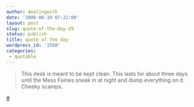 ```yaml
---
author: dealingwith
date: '2006-08-10 07:22:00'
layout: post
slug: quote-of-the-day-29
status: publish
title: quote of the day
wordpress_id: '1560'
categories:
 - quotable
---
```


> This desk is meant to be kept clean. This lasts for about three days until
the Mess Fairies sneak in at night and dump everything on it. Cheeky scamps.

[#][1]

   [1]: http://on-my-desk.blogspot.com/2006/08/tim-harries.html

